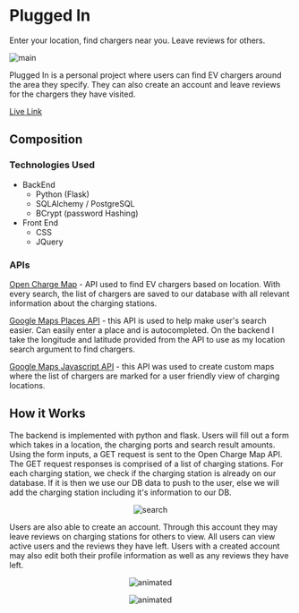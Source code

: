 # Plugged In
Enter your location, find chargers near you. Leave reviews for others. 


![main](https://i.imgur.com/t4Dt5Cm.png)


Plugged In is a personal project where users can find EV chargers around the area they specify. They can also create an account and leave reviews for the chargers they have visited. 

[Live Link](https://plugged-in-proj.herokuapp.com/)

## Composition 
### Technologies Used

* BackEnd
    * Python (Flask)
    * SQLAlchemy / PostgreSQL
    * BCrypt (password Hashing)
* Front End
    * CSS
    * JQuery

### APIs

[Open Charge Map](https://openchargemap.org/site/develop/api#/) - API used to find EV chargers based on location. With every search, the list of chargers are saved to our database with all relevant information about the charging stations. 

[Google Maps Places API](https://developers.google.com/maps/documentation/places/web-service/overview) - this API is used to help make user's search easier. Can easily enter a place and is autocompleted. On the backend I take the longitude and latitude provided from the API to use as my location search argument to find chargers. 

[Google Maps Javascript API](https://developers.google.com/maps/documentation/javascript/overview) - this API was used to create custom maps where the list of chargers are marked for a user friendly view of charging locations. 

## How it Works
The backend is implemented with python and flask.  Users will fill out a form which takes in a location, the charging ports and search result amounts. Using the form inputs, a GET request is sent to the Open Charge Map API. <br>
The GET request responses is comprised of a list of charging stations. For each charging station, we check if the charging station is already on our database. If it is then we use our DB data to push to the user, else we will add the charging station including it's information to our DB. <br>

<center>

![search](https://github.com/hassankaz1/Plugged-In/blob/master/gifs/find-chargergiphy.gif)

</center>


Users are also able to create an account. Through this account they may leave reviews on charging stations for others to view. All users can view active users and the reviews they have left. Users with a created account may also edit both their profile information as well as any reviews they have left. 


<p align="center">
  <img src="https://media0.giphy.com/media/3pw7xFvPyNfzR5hBbv/giphy.gif?cid=790b7611a72e72e9629fc7a2f290b109d4ec2f21f7ebac30&rid=giphy.gif&ct=g" alt="animated" />
</p>

<p align="center">
  <img src="https://media2.giphy.com/media/TvHFN0KZ7VRUxvumcR/giphy.gif?cid=790b7611461de07b071845e252fe02a557b1ce2ac4d6c567&rid=giphy.gif&ct=g" alt="animated" />
</p>